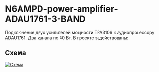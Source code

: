 # N6AMPD-power-amplifier-ADAU1761-3-BAND
Подключение двух усилителей мощности TPA3106 к аудиопроцессору ADAU1761. Два канала по 40 Вт. В проекте задействованы:

<h2>Схема</h2>

<p><a class="galery" href="https://static.chipdip.ru/lib/504/DOC004504793.jpg"><img alt="Схема" src="https://static.chipdip.ru/lib/504/DOC004504795.jpg" /></a></p>
